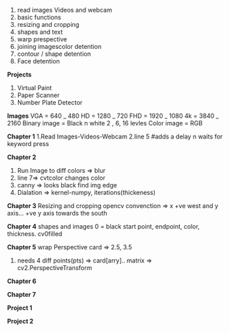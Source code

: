 1. read images Videos and webcam
2. basic functions
3. resizing and cropping
4. shapes and text
5. warp prespective
6. joining imagescolor detention
7. contour / shape detention
8. Face detention

**Projects**

1. Virtual Paint
2. Paper Scanner
3. Number Plate Detector

**Images**
VGA = 640 _ 480 HD = 1280 _ 720 FHD = 1920 _ 1080 4k = 3840 _ 2160
Binary image = Black n white
2 , 6, 16 levles
Color image = RGB

**Chapter 1**
1.Read Images-Videos-Webcam
2.line 5 #adds a delay n waits for keyword press

**Chapter 2**
1. Run Image to diff colors => blur
2. line 7=> cvtcolor changes color
3. canny => looks black find img edge
4. Dialation => kernel-numpy, iterations(thickeness)

**Chapter 3**
Resizing and cropping
opencv convenction => x +ve west and y axis... +ve y axis towards the south

**Chapter 4**
shapes and images
0 = black
start point, endpoint, color, thickness. cv0filled

**Chapter 5**
wrap Perspective
card => 2.5, 3.5
1. needs 4 diff points(pts) => card[arry]..
matrix => cv2.PerspectiveTransform

**Chapter 6**

**Chapter 7**

**Project 1**

**Project 2**
